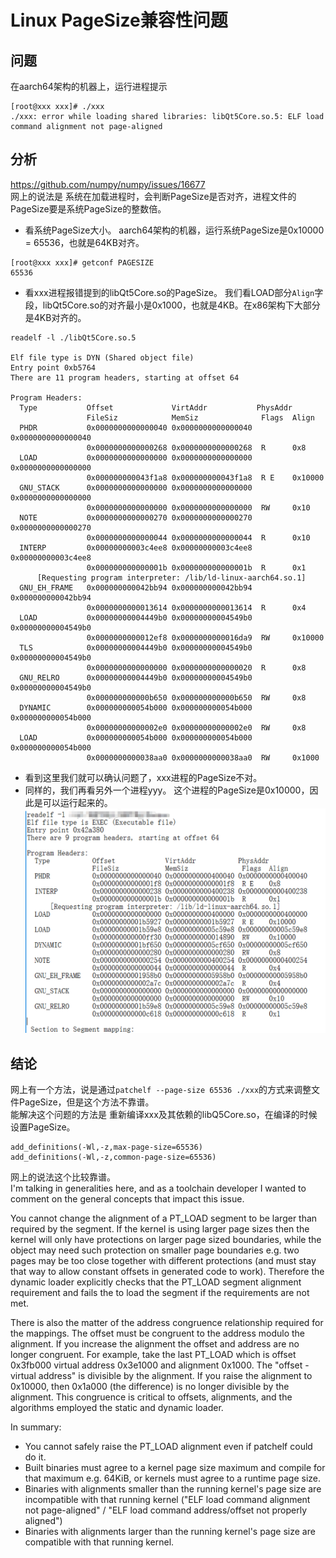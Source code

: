 # Linux PageSize兼容性问题

## 问题
在aarch64架构的机器上，运行进程提示
```
[root@xxx xxx]# ./xxx
./xxx: error while loading shared libraries: libQt5Core.so.5: ELF load command alignment not page-aligned
```

## 分析
https://github.com/numpy/numpy/issues/16677  
网上的说法是 系统在加载进程时，会判断PageSize是否对齐，进程文件的PageSize要是系统PageSize的整数倍。

* 看系统PageSize大小。
aarch64架构的机器，运行系统PageSize是0x10000 = 65536，也就是64KB对齐。
```
[root@xxx xxx]# getconf PAGESIZE 
65536
```

* 看xxx进程报错提到的libQt5Core.so的PageSize。
  我们看LOAD部分`Align`字段，libQt5Core.so的对齐最小是0x1000，也就是4KB。在x86架构下大部分是4KB对齐的。
```
readelf -l ./libQt5Core.so.5 

Elf file type is DYN (Shared object file)
Entry point 0xb5764
There are 11 program headers, starting at offset 64

Program Headers:
  Type           Offset             VirtAddr           PhysAddr
                 FileSiz            MemSiz              Flags  Align
  PHDR           0x0000000000000040 0x0000000000000040 0x0000000000000040
                 0x0000000000000268 0x0000000000000268  R      0x8
  LOAD           0x0000000000000000 0x0000000000000000 0x0000000000000000
                 0x000000000043f1a8 0x000000000043f1a8  R E    0x10000
  GNU_STACK      0x0000000000000000 0x0000000000000000 0x0000000000000000
                 0x0000000000000000 0x0000000000000000  RW     0x10
  NOTE           0x0000000000000270 0x0000000000000270 0x0000000000000270
                 0x0000000000000044 0x0000000000000044  R      0x10
  INTERP         0x00000000003c4ee8 0x00000000003c4ee8 0x00000000003c4ee8
                 0x000000000000001b 0x000000000000001b  R      0x1
      [Requesting program interpreter: /lib/ld-linux-aarch64.so.1]
  GNU_EH_FRAME   0x000000000042bb94 0x000000000042bb94 0x000000000042bb94
                 0x0000000000013614 0x0000000000013614  R      0x4
  LOAD           0x00000000004449b0 0x00000000004549b0 0x00000000004549b0
                 0x0000000000012ef8 0x0000000000016da9  RW     0x10000
  TLS            0x00000000004449b0 0x00000000004549b0 0x00000000004549b0
                 0x0000000000000000 0x0000000000000020  R      0x8
  GNU_RELRO      0x00000000004449b0 0x00000000004549b0 0x00000000004549b0
                 0x000000000000b650 0x000000000000b650  RW     0x8
  DYNAMIC        0x000000000054b000 0x000000000054b000 0x000000000054b000
                 0x00000000000002e0 0x00000000000002e0  RW     0x8
  LOAD           0x000000000054b000 0x000000000054b000 0x000000000054b000
                 0x0000000000038aa0 0x0000000000038aa0  RW     0x1000
```

* 看到这里我们就可以确认问题了，xxx进程的PageSize不对。
* 同样的，我们再看另外一个进程yyy。
  这个进程的PageSize是0x10000，因此是可以运行起来的。
![picture 1](../../images/dab7464c07012801e22eb7f0cb4f594d717310d14d5666bd9a917644e5fb551d.png)  

## 结论
网上有一个方法，说是通过`patchelf --page-size 65536 ./xxx`的方式来调整文件PageSize，但是这个方法不靠谱。  
能解决这个问题的方法是 重新编译xxx及其依赖的libQ5Core.so，在编译的时候设置PageSize。
```
add_definitions(-Wl,-z,max-page-size=65536)
add_definitions(-Wl,-z,common-page-size=65536)
```

网上的说法这个比较靠谱。  
I'm talking in generalities here, and as a toolchain developer I wanted to comment on the general concepts that impact this issue.

You cannot change the alignment of a PT_LOAD segment to be larger than required by the segment. If the kernel is using larger page sizes then the kernel will only have protections on larger page sized boundaries, while the object may need such protection on smaller page boundaries e.g. two pages may be too close together with different protections (and must stay that way to allow constant offsets in generated code to work). Therefore the dynamic loader explicitly checks that the PT_LOAD segment alignment requirement and fails the to load the segment if the requirements are not met.

There is also the matter of the address congruence relationship required for the mappings. The offset must be congruent to the address modulo the alignment. If you increase the alignment the offset and address are no longer congruent. For example, take the last PT_LOAD which is offset 0x3fb000 virtual address 0x3e1000 and alignment 0x1000. The "offset - virtual address" is divisible by the alignment. If you raise the alignment to 0x10000, then 0x1a000 (the difference) is no longer divisible by the alignment. This congruence is critical to offsets, alignments, and the algorithms employed the static and dynamic loader.

In summary:

* You cannot safely raise the PT_LOAD alignment even if patchelf could do it.
* Built binaries must agree to a kernel page size maximum and compile for that maximum e.g. 64KiB, or kernels must agree to a runtime page size.
* Binaries with alignments smaller than the running kernel's page size are incompatible with that running kernel ("ELF load command alignment not page-aligned" / "ELF load command address/offset not properly aligned")
* Binaries with alignments larger than the running kernel's page size are compatible with that running kernel.